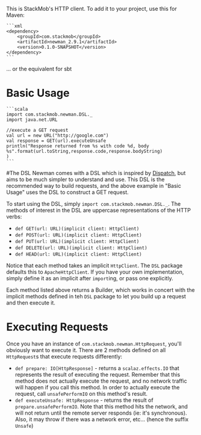 This is StackMob's HTTP client. To add it to your project, use this for Maven:

	```xml
	<dependency>
		<groupId>com.stackmob</groupId>
		<artifactId>newman_2.9.1</artifactId>
		<version>0.1.0-SNAPSHOT</version>
	</dependency>
	```

… or the equivalent for sbt

# Basic Usage
	
	```scala
	import com.stackmob.newman.DSL._
	import java.net.URL
	
	//execute a GET request
	val url = new URL("http://google.com")
	val response = GET(url).executeUnsafe
	println("Response returned from %s with code %d, body %s".format(url.toString,response.code,response.bodyString)
	)
	```
#The DSL
Newman comes with a DSL which is inspired by [Dispatch](http://dispatch.databinder.net/Dispatch.html), but aims to be much simpler to understand and use. This DSL is the recommended way to build requests, and the above example in "Basic Usage" uses the DSL to construct a GET request.

To start using the DSL, simply `import com.stackmob.newman.DSL._`. The methods of interest in the DSL are uppercase representations of the HTTP verbs: 

* `def GET(url: URL)(implicit client: HttpClient)`
* `def POST(url: URL)(implicit client: HttpClient)`
* `def PUT(url: URL)(implicit client: HttpClient)`
* `def DELETE(url: URL)(implicit client: HttpClient)`
* `def HEAD(url: URL)(implicit client: HttpClient)`

Notice that each method takes an implicit `HttpClient`. The `DSL` package defaults this to `ApacheHttpClient`. If you have your own implementation, simply define it as an implicit after `import`ing, or pass one explicitly.

Each method listed above returns a Builder, which works in concert with the implicit methods defined in teh `DSL` package to let you build up a request and then execute it.

# Executing Requests
Once you have an instance of `com.stackmob.newman.HttpRequest`, you'll obviously want to execute it. There are 2 methods defined on all `HttpRequest`s that execute requests differently:

* `def prepare: IO[HttpResponse]` - returns a `scalaz.effects.IO` that represents the result of executing the request. Remember that this method does not actually execute the request, and no network traffic will happen if you call this method. In order to actually execute the request, call `unsafePerformIO` on this method's result.
* `def executeUnsafe: HttpResponse` - returns the result of `prepare.unsafePerformIO`. Note that this method hits the network, and will not return until the remote server responds (ie: it's synchronous). Also, it may throw if there was a network error, etc… (hence the suffix `Unsafe`)


